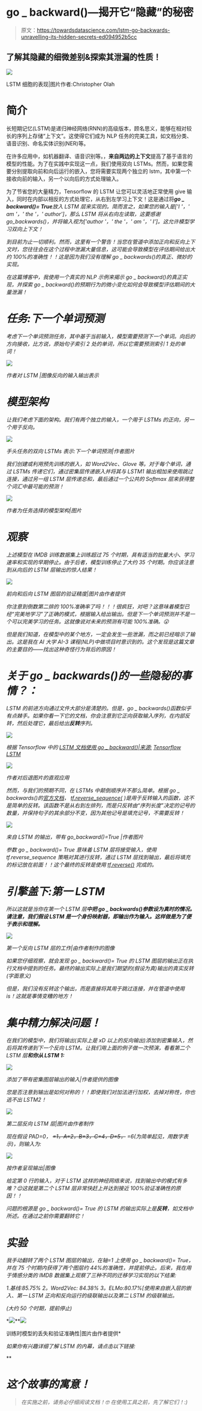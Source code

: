# go _ backward()—揭开它“隐藏”的秘密

> 原文：<https://towardsdatascience.com/lstm-go-backwards-unravelling-its-hidden-secrets-ed094952b5cc>

## 了解其隐藏的细微差别&探索其泄漏的性质！

![](img/73b6462219bbd1c85aa726bc2fc18cf5.png)

LSTM 细胞的表现|图片作者:Christopher Olah

# **简介**

长短期记忆(LSTM)是递归神经网络(RNN)的高级版本，顾名思义，能够在相对较长的序列上存储“上下文”。这使得它们成为 NLP 任务的完美工具，如文档分类、语音识别、命名实体识别(NER)等。

在许多应用中，如机器翻译、语音识别等。，**来自两边的上下文**提高了基于语言的模型的性能。为了在实践中实现这一点，我们使用双向 LSTMs。然而，如果您需要分别提取向前和向后运行的嵌入，您将需要实现两个独立的 lstm，其中第一个接收向前的输入，另一个以向后的方式处理输入。

为了节省您的大量精力，Tensorflow 的 LSTM 让您可以灵活地正常使用 give 输入，同时在内部以相反的方式处理它，从右到左学习上下文！这是通过将***go _ backward()= True****放入 LSTM 层来实现的。简而言之，如果您的输入是['I '，' am '，' the '，' author']，那么 LSTM 将从右向左读取，这要感谢 go_backwards()，并将输入视为['author '，' the '，' am '，' I']。这允许模型学习双向上下文！*

*到目前为止一切顺利。然而，这里有一个警告！当您在管道中添加正向和反向上下文时，您往往会在这个过程中泄漏大量信息，这可能会导致模型在评估期间给出大约 100%的准确性！！这是因为我们没有理解 go _ backwards()的真正、微妙的实现。*

*在这篇博客中，我使用一个真实的 NLP 示例来揭示 go _ backward()的真正实现，并探索 go _ backward()的预期行为的微小变化如何会导致模型评估期间的大量泄漏！*

# *任务:下一个单词预测*

*考虑下一个单词预测任务，其中基于当前输入，模型需要预测下一个单词。向后的方向接收，比方说，原始句子索引 2 处的单词，所以它需要预测索引 1 处的单词！*

*![](img/423376c01b9acf2ac1678dbc8fb6dacd.png)*

*作者对 LSTM |图像反向的输入输出表示*

# *模型架构*

*让我们考虑下面的架构。我们有两个独立的输入，一个用于 LSTMs 的正向，另一个用于反向。*

*![](img/003b4ea65b43151c9838c54d873ea6a3.png)*

*手头任务的双向 LSTMs 表示:下一个单词预测|作者图片*

*我们创建或利用预先训练的嵌入，如 Word2Vec、Glove 等。对于每个单词，通过 LSTMs 传递它们，通过密集层传递嵌入并将其与 LSTM1 输出相加来使用跳过连接，通过另一组 LSTM 层传递总和，最后通过一个公共的 Softmax 层来获得整个词汇中最可能的预测！*

*![](img/be46a6ed4417598c92cf7fdb0a372414.png)*

*作者为任务选择的模型架构|图片*

# *观察*

*上述模型在 IMDB 训练数据集上训练超过 75 个时期，具有适当的批量大小、学习速率和实现的早期停止。由于后者，模型训练停止了大约 35 个时期。你应该注意到从向后的 LSTM 层输出的惊人结果！*

*![](img/ff0f0a2a0c0172277e452d0d60aa72eb.png)*

*前向和后向 LSTM 图层的验证精度|图片由作者提供*

*你注意到倒数第二排的 100%准确率了吗！！！很疯狂，对吧？这意味着模型已经“完美地学习”了正确的模式，根据输入给出输出。但是下一个单词预测并不是一个可以完美学习的任务。这就像说对未来的预测有可能 100%准确。😮*

*但是我们知道，在模型中的某个地方，一定会发生一些泄漏，而之前已经暗示了输出。这是我在 AI 大学 AI-3 课程(NLP)中做项目时意识到的。这个发现是这篇文章的主要目的——找出这种奇怪行为背后的原因！*

# *关于 go _ backwards()的一些隐秘的事情？：*

*LSTM 的前进方向通过文件大部分是清楚的。但是，go _ backwards()函数似乎有点棘手。如果你看一下它的文档，你会注意到它正向获取输入序列，在内部反转，然后处理它，最后给出**反转**序列。*

*![](img/2074979ec5f2fa242321b48d68ca5ab8.png)*

*根据 Tensorflow 中的 [LSTM 文档使用 go _ backward()|来源:](https://www.tensorflow.org/api_docs/python/tf/keras/layers/LSTM) [Tensorflow LSTM](https://www.tensorflow.org/api_docs/python/tf/keras/layers/LSTM)*

*![](img/9c63a1171aa3a227bba31a069be707a3.png)*

*作者对后退图片的直观应用*

*然而，与我们的预期不同，在 LSTMs 中颠倒顺序并不那么简单。根据 go _ backwards()的[官方文档](https://github.com/keras-team/keras/blob/v2.9.0/keras/layers/rnn/lstm.py#L346-L813)， [tf.reverse_sequence(](https://www.tensorflow.org/api_docs/python/tf/reverse_sequence) )是用于反转输入的函数，这不是简单的反转。该函数不是从右到左排列，而是只反转由“序列长度”决定的记号的数量，并保持句子的其余部分不变，因为其他记号是填充记号，不需要反转！*

*![](img/9c63a1171aa3a227bba31a069be707a3.png)*

*来自 LSTM 的输出，带有 go_backward()=True |作者图片*

*参数 go _ backward()= True 意味着 LSTM 层将接受输入，使用 tf.reverse_sequence 策略对其进行反转，通过 LSTM 层找到输出，最后将填充的标记放在前面！！这个最终的反转是使用 [tf.reverse()](https://www.tensorflow.org/api_docs/python/tf/reverse) 完成的。*

# *引擎盖下:第一 LSTM*

*所以这就是当你在第一个 LSTM 层**中把 go _ backwards()参数设为真时的情况。请注意，我们假设 LSTM 是一个身份映射器，即输出作为输入。这样做是为了便于表示和理解。***

*![](img/3846f4ccdedc58f5431444a4285732fe.png)*

*第一个反向 LSTM 层的工作|由作者制作的图像*

*如果您仔细观察，就会发现 go _ backward()= True 的 LSTM 图层的输出正在执行文档中提到的任务。最终的输出实际上是我们期望的(假设为真)输出的真实反转(字面意义)*

*但是，我们没有反转这个输出，而是直接将其用于跳过连接，并在管道中使用 is！这就是事情变糟的地方！*

# *集中精力解决问题！*

*在我们的模型中，我们将输出(实际上是 xD 以上的反向输出)添加到密集输入，然后将其传递到下一个反向 LSTM。让我们用上面的例子做一次预演，看看第二个 LSTM 层**和你从 LSTM 1:***

*![](img/a80d2477354452d46ec2dc644135ff20.png)*

*添加了带有密集图层输出的输入|作者提供的图像*

*您是否注意到输出是如何对称的！！即使我们对加法进行加权，去掉对称性，你也逃不出 LSTM2！*

*![](img/e6917a935a7605479799c89d729d29df.png)*

*第二层反向 LSTM 层|图片由作者制作*

*现在假设 PAD=0， ~~=1，A=2，B=3，C=4，D=5，~~ =6(为简单起见，用数字表示)，则输入为:*

*![](img/80d363c834f72e37d193f074e871fab7.png)*

*按作者呈现输出|图像*

*给定第 0 行的输入，对于 LSTM 这样的神经网络来说，找到输出中的模式有多难？😌这就是第二个 LSTM 层非常快赶上并达到接近 100%验证准确性的原因！！*

*问题的根源是 go _ backward()= True 的 LSTM 的输出实际上是**反转**，如文档中所述。在通过之前你需要翻转它！*

# *实验*

*我手动翻转了两个 LSTM 图层的输出，在轴=1 上使用 go _ backward()= True，并在 75 个时期内获得了两个图层约 44%的准确性，并提前停止。后来，我在用于情感分类的 IMDB 数据集上观察了三种不同的迁移学习实现的以下结果:*

*1.基线:85.75%
2。Word2Vec: 84.38%
3。ELMo:80.17%[使用来自嵌入层的嵌入、第一 LSTM 正向和反向运行的级联输出以及第二 LSTM 的级联输出。*

*(大约 50 个时期，提前停止)*

*![](img/528b10fada244100369ababd59b310e0.png)**![](img/01c3c03c1914ef27aabb0a7a1432830f.png)

训练时模型的丢失和验证准确性|图片由作者提供* 

*如果你有兴趣详细了解 LSTM 的内幕，请点击以下链接:*

 ** 

# *这个故事的寓意！*

> *在实施之前，请务必仔细阅读文档！🤓
> 在使用工具之前，先了解它们！:)*